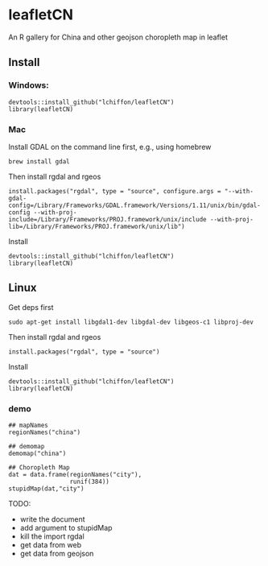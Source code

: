 # leafletCN
An R gallery for China and other geojson choropleth map in leaflet


## Install

### Windows:
```
devtools::install_github("lchiffon/leafletCN")
library(leafletCN)
```


### Mac

Install GDAL on the command line first, e.g., using homebrew
```
brew install gdal
```
Then install rgdal and rgeos
```
install.packages("rgdal", type = "source", configure.args = "--with-gdal-config=/Library/Frameworks/GDAL.framework/Versions/1.11/unix/bin/gdal-config --with-proj-include=/Library/Frameworks/PROJ.framework/unix/include --with-proj-lib=/Library/Frameworks/PROJ.framework/unix/lib")
```

Install
```
devtools::install_github("lchiffon/leafletCN")
library(leafletCN)
```

## Linux

Get deps first
```
sudo apt-get install libgdal1-dev libgdal-dev libgeos-c1 libproj-dev
```

Then install rgdal and rgeos
```
install.packages("rgdal", type = "source")
```


Install
```
devtools::install_github("lchiffon/leafletCN")
library(leafletCN)
```

### demo
```
## mapNames
regionNames("china")

## demomap
demomap("china")

## Choropleth Map
dat = data.frame(regionNames("city"),
                 runif(384))
stupidMap(dat,"city")
```

TODO:
- write the document
- add argument to stupidMap
- kill the import rgdal
- get data from web
- get data from geojson
